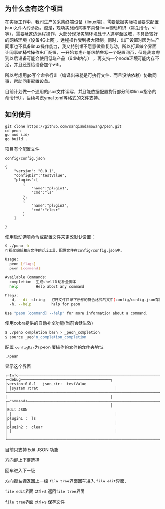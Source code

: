 

## 为什么会有这个项目

在实际工作中，我司生产的采集终端设备（linux端），需要依据实际项目要求配置json文件内的参数。但是，现场实施的同事不具备linux基础知识（常见指令，vi等），需要我这边远程操作。大部分现场实施环境处于人迹罕至区域，不具备较好的网络环境（设备4G上网），远程操作受到极大限制。同时，出厂设置时因为生产同事也不具备linux操作能力，我又特别懒不愿意做重复劳动，所以打算做个界面让同事轮椅式操作出厂配置。一开始考虑让低级帕鲁写一个配置网页，但是我考虑到以后设备可能会使用低端产品（64M内存） ，再支持一个node环境可能内存不足，并且还要给设备加个wifi。

所以考虑用go写个命令行UI（编译出来就是可执行文件，而且没啥依赖）协助同事，帮助同事配置设备。

目前计划做一个通用的json文件读写，并且能依据配置执行部分简单linux指令的命令行UI，后续考虑ymal toml等格式的文件支持。

## 如何使用



```
git clone https://github.com/sanqiandamowang/peon.git
cd peon
go mod tidy
go build .
```

项目有个配置文件

```
config/config.json

{
    "version": "0.0.1",
    "configDir":"testValue",
    "plugins":[
        {
            "name":"plugin1",
            "cmd":"ls"
        },
        {
            "name":"plugin2",
            "cmd":"clear"
        }
    ]

}
```

使用启动选项命令或配置文件来更改默认设置：

```sh
$ ./pono -h
可视化编辑相应文件的cli工具，配置文件在config/config.json中。

Usage:
  peon [flags]
  peon [command]

Available Commands:
  completion  生成shell自动补全脚本
  help        Help about any command

Flags:
  -d, --dir string   打开文件目录下所有的符合格式的文件(config/config.json存在则读取配置),若无使用默认配置 (default "./")
  -h, --help         help for peon

Use "peon [command] --help" for more information about a command.
```

使用cobra提供的自动补全功能(当前会话生效)

```sh
$ ./peno completion bash > _peon_completion
$ source _peo'n_completion_completion
```

配置 `configDir`为 peon 要操作的文件的文件夹地址

```
./pean
```

显示这个界面

```
┌─Info─────────────────────────────────────────────────────────────────────────────────────────────┐ ┌─debug─────────────────────────────────────────┐
│version:0.0.1   json_dir:  testValue                                                              │ │system strat                                   │
└──────────────────────────────────────────────────────────────────────────────────────────────────┘ │                                               │
┌─commands─────────────────────────────────────────────────────────────────────────────────────────┐ │                                               │
│Edit JSON                                                                                         │ │                                               │
│plugin1 :  ls                                                                                     │ │                                               │
│plugin2 :  clear                                                                                  │ │                                               │                                                      │
└──────────────────────────────────────────────────────────────────────────────────────────────────┘ 

```



目前只支持 Edit JSON 功能  

方向键上下键选择 

回车进入下一级

方向键左键返回上一级
`file tree`界面回车进入 `file edit`界面，

`file edit`界面 ctrl+s 返回`file tree`界面

`file tree`界面 ctrl+s 保存文件 
